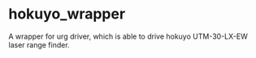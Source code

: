 # hokuyo_wrapper
A wrapper for urg driver, which is able to drive hokuyo UTM-30-LX-EW laser range finder.
